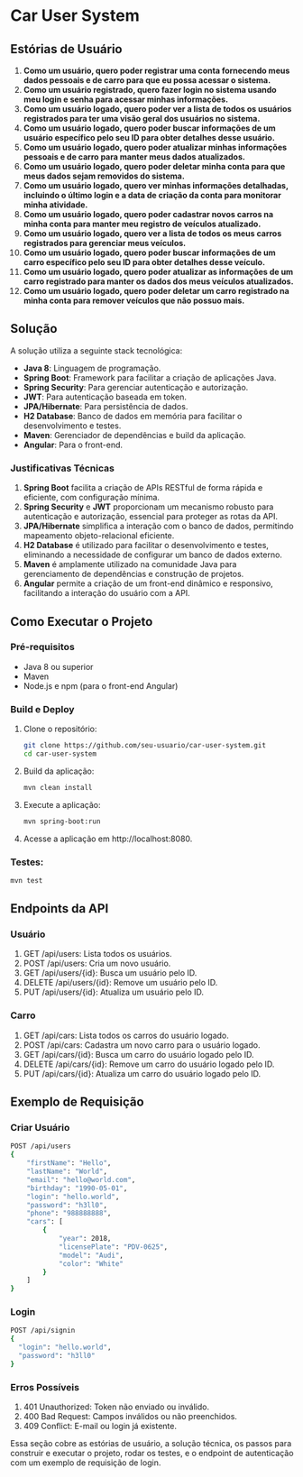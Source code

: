 # Car User System

## Estórias de Usuário

1. **Como um usuário, quero poder registrar uma conta fornecendo meus dados pessoais e de carro para que eu possa acessar o sistema.**
2. **Como um usuário registrado, quero fazer login no sistema usando meu login e senha para acessar minhas informações.**
3. **Como um usuário logado, quero poder ver a lista de todos os usuários registrados para ter uma visão geral dos usuários no sistema.**
4. **Como um usuário logado, quero poder buscar informações de um usuário específico pelo seu ID para obter detalhes desse usuário.**
5. **Como um usuário logado, quero poder atualizar minhas informações pessoais e de carro para manter meus dados atualizados.**
6. **Como um usuário logado, quero poder deletar minha conta para que meus dados sejam removidos do sistema.**
7. **Como um usuário logado, quero ver minhas informações detalhadas, incluindo o último login e a data de criação da conta para monitorar minha atividade.**
8. **Como um usuário logado, quero poder cadastrar novos carros na minha conta para manter meu registro de veículos atualizado.**
9. **Como um usuário logado, quero ver a lista de todos os meus carros registrados para gerenciar meus veículos.**
10. **Como um usuário logado, quero poder buscar informações de um carro específico pelo seu ID para obter detalhes desse veículo.**
11. **Como um usuário logado, quero poder atualizar as informações de um carro registrado para manter os dados dos meus veículos atualizados.**
12. **Como um usuário logado, quero poder deletar um carro registrado na minha conta para remover veículos que não possuo mais.**

## Solução

A solução utiliza a seguinte stack tecnológica:
- **Java 8**: Linguagem de programação.
- **Spring Boot**: Framework para facilitar a criação de aplicações Java.
- **Spring Security**: Para gerenciar autenticação e autorização.
- **JWT**: Para autenticação baseada em token.
- **JPA/Hibernate**: Para persistência de dados.
- **H2 Database**: Banco de dados em memória para facilitar o desenvolvimento e testes.
- **Maven**: Gerenciador de dependências e build da aplicação.
- **Angular**: Para o front-end.

### Justificativas Técnicas
1. **Spring Boot** facilita a criação de APIs RESTful de forma rápida e eficiente, com configuração mínima.
2. **Spring Security** e **JWT** proporcionam um mecanismo robusto para autenticação e autorização, essencial para proteger as rotas da API.
3. **JPA/Hibernate** simplifica a interação com o banco de dados, permitindo mapeamento objeto-relacional eficiente.
4. **H2 Database** é utilizado para facilitar o desenvolvimento e testes, eliminando a necessidade de configurar um banco de dados externo.
5. **Maven** é amplamente utilizado na comunidade Java para gerenciamento de dependências e construção de projetos.
6. **Angular** permite a criação de um front-end dinâmico e responsivo, facilitando a interação do usuário com a API.


## Como Executar o Projeto

### Pré-requisitos
- Java 8 ou superior
- Maven
- Node.js e npm (para o front-end Angular)

### Build e Deploy

1. Clone o repositório:
   ```sh
   git clone https://github.com/seu-usuario/car-user-system.git
   cd car-user-system

2. Build da aplicação:
   ```sh
   mvn clean install

3. Execute a aplicação:
   ```sh
   mvn spring-boot:run

4. Acesse a aplicação em http://localhost:8080.

### Testes:
   ```sh
   mvn test
```

## Endpoints da API
### Usuário
1. GET /api/users: Lista todos os usuários.
2. POST /api/users: Cria um novo usuário.
3. GET /api/users/{id}: Busca um usuário pelo ID.
4. DELETE /api/users/{id}: Remove um usuário pelo ID.
5. PUT /api/users/{id}: Atualiza um usuário pelo ID.

### Carro
1. GET /api/cars: Lista todos os carros do usuário logado.
2. POST /api/cars: Cadastra um novo carro para o usuário logado.
3. GET /api/cars/{id}: Busca um carro do usuário logado pelo ID.
4. DELETE /api/cars/{id}: Remove um carro do usuário logado pelo ID.
5. PUT /api/cars/{id}: Atualiza um carro do usuário logado pelo ID.

## Exemplo de Requisição
### Criar Usuário
  ```sh
  POST /api/users
  {
      "firstName": "Hello",
      "lastName": "World",
      "email": "hello@world.com",
      "birthday": "1990-05-01",
      "login": "hello.world",
      "password": "h3ll0",
      "phone": "988888888",
      "cars": [
          {
              "year": 2018,
              "licensePlate": "PDV-0625",
              "model": "Audi",
              "color": "White"
          }
      ]
  }
  ```

### Login
  ```sh
  POST /api/signin
{
    "login": "hello.world",
    "password": "h3ll0"
}
```
### Erros Possíveis
1. 401 Unauthorized: Token não enviado ou inválido.
2. 400 Bad Request: Campos inválidos ou não preenchidos.
3. 409 Conflict: E-mail ou login já existente.


Essa seção cobre as estórias de usuário, a solução técnica, os passos para construir e executar o projeto, rodar os testes, e o endpoint de autenticação com um exemplo de requisição de login.
